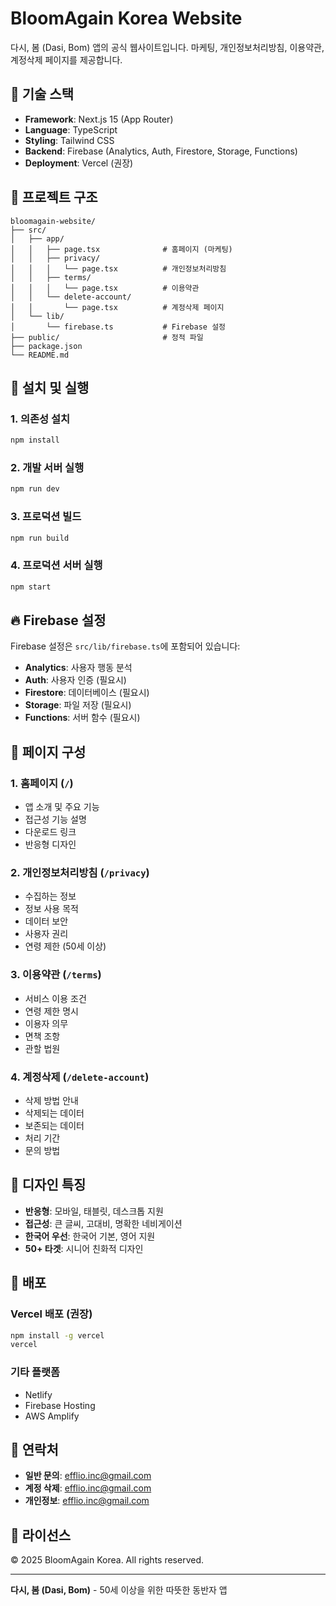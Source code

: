 # BloomAgain Korea Website

다시, 봄 (Dasi, Bom) 앱의 공식 웹사이트입니다. 마케팅, 개인정보처리방침, 이용약관, 계정삭제 페이지를 제공합니다.

## 🚀 기술 스택

- **Framework**: Next.js 15 (App Router)
- **Language**: TypeScript
- **Styling**: Tailwind CSS
- **Backend**: Firebase (Analytics, Auth, Firestore, Storage, Functions)
- **Deployment**: Vercel (권장)

## 📁 프로젝트 구조

```
bloomagain-website/
├── src/
│   ├── app/
│   │   ├── page.tsx              # 홈페이지 (마케팅)
│   │   ├── privacy/
│   │   │   └── page.tsx          # 개인정보처리방침
│   │   ├── terms/
│   │   │   └── page.tsx          # 이용약관
│   │   └── delete-account/
│   │       └── page.tsx          # 계정삭제 페이지
│   └── lib/
│       └── firebase.ts           # Firebase 설정
├── public/                       # 정적 파일
├── package.json
└── README.md
```

## 🔧 설치 및 실행

### 1. 의존성 설치
```bash
npm install
```

### 2. 개발 서버 실행
```bash
npm run dev
```

### 3. 프로덕션 빌드
```bash
npm run build
```

### 4. 프로덕션 서버 실행
```bash
npm start
```

## 🔥 Firebase 설정

Firebase 설정은 `src/lib/firebase.ts`에 포함되어 있습니다:

- **Analytics**: 사용자 행동 분석
- **Auth**: 사용자 인증 (필요시)
- **Firestore**: 데이터베이스 (필요시)
- **Storage**: 파일 저장 (필요시)
- **Functions**: 서버 함수 (필요시)

## 📱 페이지 구성

### 1. 홈페이지 (`/`)
- 앱 소개 및 주요 기능
- 접근성 기능 설명
- 다운로드 링크
- 반응형 디자인

### 2. 개인정보처리방침 (`/privacy`)
- 수집하는 정보
- 정보 사용 목적
- 데이터 보안
- 사용자 권리
- 연령 제한 (50세 이상)

### 3. 이용약관 (`/terms`)
- 서비스 이용 조건
- 연령 제한 명시
- 이용자 의무
- 면책 조항
- 관할 법원

### 4. 계정삭제 (`/delete-account`)
- 삭제 방법 안내
- 삭제되는 데이터
- 보존되는 데이터
- 처리 기간
- 문의 방법

## 🎨 디자인 특징

- **반응형**: 모바일, 태블릿, 데스크톱 지원
- **접근성**: 큰 글씨, 고대비, 명확한 네비게이션
- **한국어 우선**: 한국어 기본, 영어 지원
- **50+ 타겟**: 시니어 친화적 디자인

## 🚀 배포

### Vercel 배포 (권장)
```bash
npm install -g vercel
vercel
```

### 기타 플랫폼
- Netlify
- Firebase Hosting
- AWS Amplify

## 📧 연락처

- **일반 문의**: efflio.inc@gmail.com
- **계정 삭제**: efflio.inc@gmail.com
- **개인정보**: efflio.inc@gmail.com

## 📄 라이선스

© 2025 BloomAgain Korea. All rights reserved.

---

**다시, 봄 (Dasi, Bom)** - 50세 이상을 위한 따뜻한 동반자 앱